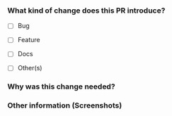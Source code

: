 <!--
Thank you for sending the PR! 
Please fill the applicable details below
Happy contributing!
-->

### What kind of change does this PR introduce? 
<!-- Mark All The Applicable Boxes and add some information -->

- [ ] Bug
- [ ] Feature
- [ ] Docs
- [ ] Other(s)


### Why was this change needed?

<!-- Explain here the changes your PR introduces and text to help us understand the context of this change. --> 

<!-- If your PR fixes an open issue, use `Closes #999` to link your PR with the issue. #999 stands for the issue number you are fixing, Example: Closes #31 -->


### Other information (Screenshots)

<!-- Add notes or any other information here -->
<!-- Also add all the screenshots which support your changes -->
